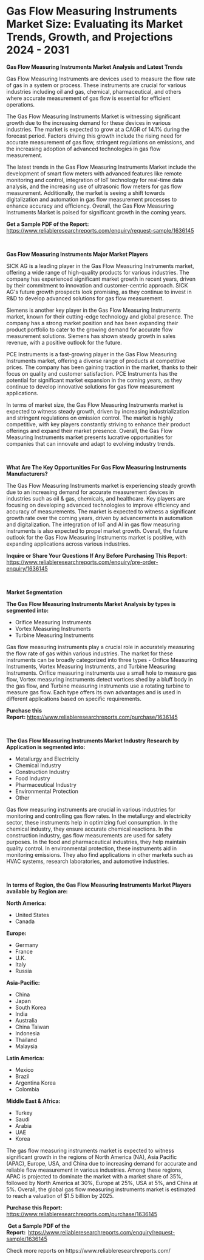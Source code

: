 <p><h1>Gas Flow Measuring Instruments Market Size: Evaluating its Market Trends, Growth, and Projections 2024 - 2031</h1></p><p><strong>Gas Flow Measuring Instruments Market Analysis and Latest Trends</strong></p>
<p><p>Gas Flow Measuring Instruments are devices used to measure the flow rate of gas in a system or process. These instruments are crucial for various industries including oil and gas, chemical, pharmaceutical, and others where accurate measurement of gas flow is essential for efficient operations.</p><p>The Gas Flow Measuring Instruments Market is witnessing significant growth due to the increasing demand for these devices in various industries. The market is expected to grow at a CAGR of 14.1% during the forecast period. Factors driving this growth include the rising need for accurate measurement of gas flow, stringent regulations on emissions, and the increasing adoption of advanced technologies in gas flow measurement.</p><p>The latest trends in the Gas Flow Measuring Instruments Market include the development of smart flow meters with advanced features like remote monitoring and control, integration of IoT technology for real-time data analysis, and the increasing use of ultrasonic flow meters for gas flow measurement. Additionally, the market is seeing a shift towards digitalization and automation in gas flow measurement processes to enhance accuracy and efficiency. Overall, the Gas Flow Measuring Instruments Market is poised for significant growth in the coming years.</p></p>
<p><strong>Get a Sample PDF of the Report:&nbsp;</strong> <a href="https://www.reliableresearchreports.com/enquiry/request-sample/1636145">https://www.reliableresearchreports.com/enquiry/request-sample/1636145</a></p>
<p>&nbsp;</p>
<p><strong>Gas Flow Measuring Instruments Major Market Players</strong></p>
<p><p>SICK AG is a leading player in the Gas Flow Measuring Instruments market, offering a wide range of high-quality products for various industries. The company has experienced significant market growth in recent years, driven by their commitment to innovation and customer-centric approach. SICK AG's future growth prospects look promising, as they continue to invest in R&D to develop advanced solutions for gas flow measurement.</p><p>Siemens is another key player in the Gas Flow Measuring Instruments market, known for their cutting-edge technology and global presence. The company has a strong market position and has been expanding their product portfolio to cater to the growing demand for accurate flow measurement solutions. Siemens has shown steady growth in sales revenue, with a positive outlook for the future.</p><p>PCE Instruments is a fast-growing player in the Gas Flow Measuring Instruments market, offering a diverse range of products at competitive prices. The company has been gaining traction in the market, thanks to their focus on quality and customer satisfaction. PCE Instruments has the potential for significant market expansion in the coming years, as they continue to develop innovative solutions for gas flow measurement applications.</p><p>In terms of market size, the Gas Flow Measuring Instruments market is expected to witness steady growth, driven by increasing industrialization and stringent regulations on emission control. The market is highly competitive, with key players constantly striving to enhance their product offerings and expand their market presence. Overall, the Gas Flow Measuring Instruments market presents lucrative opportunities for companies that can innovate and adapt to evolving industry trends.</p></p>
<p>&nbsp;</p>
<p><strong>What Are The Key Opportunities For Gas Flow Measuring Instruments Manufacturers?</strong></p>
<p><p>The Gas Flow Measuring Instruments market is experiencing steady growth due to an increasing demand for accurate measurement devices in industries such as oil & gas, chemicals, and healthcare. Key players are focusing on developing advanced technologies to improve efficiency and accuracy of measurements. The market is expected to witness a significant growth rate over the coming years, driven by advancements in automation and digitalization. The integration of IoT and AI in gas flow measuring instruments is also expected to propel market growth. Overall, the future outlook for the Gas Flow Measuring Instruments market is positive, with expanding applications across various industries.</p></p>
<p><strong>Inquire or Share Your Questions If Any Before Purchasing This Report:</strong> <a href="https://www.reliableresearchreports.com/enquiry/pre-order-enquiry/1636145">https://www.reliableresearchreports.com/enquiry/pre-order-enquiry/1636145</a></p>
<p>&nbsp;</p>
<p><strong>Market Segmentation</strong></p>
<p><strong>The Gas Flow Measuring Instruments Market Analysis by types is segmented into:</strong></p>
<p><ul><li>Orifice Measuring Instruments</li><li>Vortex Measuring Instruments</li><li>Turbine Measuring Instruments</li></ul></p>
<p><p>Gas flow measuring instruments play a crucial role in accurately measuring the flow rate of gas within various industries. The market for these instruments can be broadly categorized into three types - Orifice Measuring Instruments, Vortex Measuring Instruments, and Turbine Measuring Instruments. Orifice measuring instruments use a small hole to measure gas flow, Vortex measuring instruments detect vortices shed by a bluff body in the gas flow, and Turbine measuring instruments use a rotating turbine to measure gas flow. Each type offers its own advantages and is used in different applications based on specific requirements.</p></p>
<p><strong>Purchase this Report:&nbsp;</strong><a href="https://www.reliableresearchreports.com/purchase/1636145">https://www.reliableresearchreports.com/purchase/1636145</a></p>
<p>&nbsp;</p>
<p><strong>The Gas Flow Measuring Instruments Market Industry Research by Application is segmented into:</strong></p>
<p><ul><li>Metallurgy and Electricity</li><li>Chemical Industry</li><li>Construction Industry</li><li>Food Industry</li><li>Pharmaceutical Industry</li><li>Environmental Protection</li><li>Other</li></ul></p>
<p><p>Gas flow measuring instruments are crucial in various industries for monitoring and controlling gas flow rates. In the metallurgy and electricity sector, these instruments help in optimizing fuel consumption. In the chemical industry, they ensure accurate chemical reactions. In the construction industry, gas flow measurements are used for safety purposes. In the food and pharmaceutical industries, they help maintain quality control. In environmental protection, these instruments aid in monitoring emissions. They also find applications in other markets such as HVAC systems, research laboratories, and automotive industries.</p></p>
<p>&nbsp;</p>
<p><strong>In terms of Region, the Gas Flow Measuring Instruments Market Players available by Region are:</strong></p>
<p>
    <p> <strong> North America: </strong>
        <ul>
            <li>United States</li>
            <li>Canada</li>
        </ul>
        </p> 
    <p> <strong> Europe: </strong>
        <ul>
            <li>Germany</li>
            <li>France</li>
            <li>U.K.</li>
            <li>Italy</li>
            <li>Russia</li>
        </ul>
        </p> 
    <p> <strong> Asia-Pacific: </strong>
        <ul>
            <li>China</li>
            <li>Japan</li>
            <li>South Korea</li>
            <li>India</li>
            <li>Australia</li>
            <li>China Taiwan</li>
            <li>Indonesia</li>
            <li>Thailand</li>
            <li>Malaysia</li>
        </ul>
        </p> 
    <p> <strong> Latin America: </strong>
        <ul>
            <li>Mexico</li>
            <li>Brazil</li>
            <li>Argentina Korea</li>
            <li>Colombia</li>
        </ul>
        </p> 
    <p> <strong> Middle East & Africa: </strong>
        <ul>
            <li>Turkey</li>
            <li>Saudi</li>
            <li>Arabia</li>
            <li>UAE</li>
            <li>Korea</li>
        </ul>
    </p>
    </p>
<p><p>The gas flow measuring instruments market is expected to witness significant growth in the regions of North America (NA), Asia Pacific (APAC), Europe, USA, and China due to increasing demand for accurate and reliable flow measurement in various industries. Among these regions, APAC is projected to dominate the market with a market share of 35%, followed by North America at 30%, Europe at 25%, USA at 5%, and China at 5%. Overall, the global gas flow measuring instruments market is estimated to reach a valuation of $1.5 billion by 2025.</p></p>
<p><strong>Purchase this Report: </strong><a href="https://www.reliableresearchreports.com/purchase/1636145">https://www.reliableresearchreports.com/purchase/1636145</a></p>
<p>&nbsp;<strong>Get a Sample PDF of the Report:&nbsp;&nbsp;</strong><a href="https://www.reliableresearchreports.com/enquiry/request-sample/1636145">https://www.reliableresearchreports.com/enquiry/request-sample/1636145</a></p>
<p><strong></strong></p>
<p>Check more reports on https://www.reliableresearchreports.com/</p>